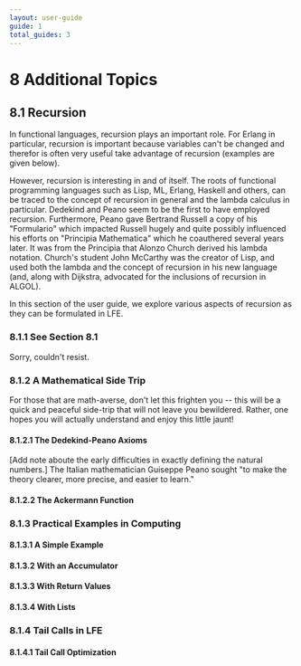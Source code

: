 ```yaml
---
layout: user-guide
guide: 1
total_guides: 3
---
```

# 8 Additional Topics

## 8.1 Recursion

In functional languages, recursion plays an important role. For Erlang in
particular, recursion is important because variables can't be changed and
therefor is often very useful take advantage of recursion (examples are given
below).

However, recursion is interesting in and of itself. The roots of functional
programming languages such as Lisp, ML, Erlang, Haskell and others, can
be traced to the concept of recursion in general and the lambda calculus in
particular. Dedekind and Peano seem to be the first to have employed recursion.
Furthermore, Peano gave Bertrand Russell a copy of his "Formulario" which
impacted Russell hugely and quite possibly influenced his efforts on "Principia
Mathematica" which he coauthered several years later. It was from the Principia
that Alonzo Church derived his lambda notation. Church's student John McCarthy
was the creator of Lisp, and used both the lambda and the concept of recursion
in his new language (and, along with Dijkstra, advocated for the inclusions of
recursion in ALGOL).

In this section of the user guide, we explore various aspects of recursion as
they can be formulated in LFE.

### 8.1.1 See Section 8.1

Sorry, couldn't resist.

### 8.1.2 A Mathematical Side Trip

For those that are math-averse, don't let this frighten you -- this will be a
quick and peaceful side-trip that will not leave you bewildered. Rather, one
hopes you will actually understand and enjoy this little jaunt!

#### 8.1.2.1 The Dedekind-Peano Axioms

[Add note aboute the early difficulties in exactly defining the natural
numbers.] The Italian mathematician Guiseppe Peano sought "to make the theory
clearer, more precise, and easier to learn."

#### 8.1.2.2 The Ackermann Function

### 8.1.3 Practical Examples in Computing

#### 8.1.3.1 A Simple Example

#### 8.1.3.2 With an Accumulator

#### 8.1.3.3 With Return Values

#### 8.1.3.4 With Lists

### 8.1.4 Tail Calls in LFE

#### 8.1.4.1 Tail Call Optimization
